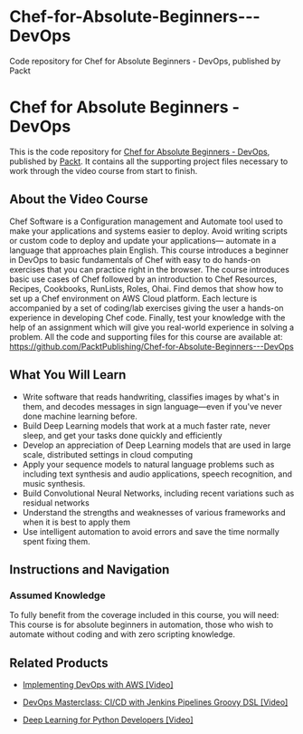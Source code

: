 # Chef-for-Absolute-Beginners---DevOps
Code repository for Chef for Absolute Beginners - DevOps, published by Packt
# Chef for Absolute Beginners - DevOps
This is the code repository for [Chef for Absolute Beginners - DevOps](https://www.packtpub.com/big-data-and-business-intelligence/deep-learning-python-developers-video?utm_source=github&utm_medium=repository&utm_campaign=9781788993883), published by [Packt](https://www.packtpub.com/?utm_source=github). It contains all the supporting project files necessary to work through the video course from start to finish.
## About the Video Course
Chef Software is a Configuration management and Automate tool used to make your applications and systems easier to deploy. Avoid writing scripts or custom code to deploy and update your applications— automate in a language that approaches plain English.
This course introduces a beginner in DevOps to basic fundamentals of Chef with easy to do hands-on exercises that you can practice right in the browser. The course introduces basic use cases of Chef followed by an introduction to Chef Resources, Recipes, Cookbooks, RunLists, Roles, Ohai. Find demos that show how to set up a Chef environment on AWS Cloud platform. Each lecture is accompanied by a set of coding/lab exercises giving the user a hands-on experience in developing Chef code. Finally, test your knowledge with the help of an assignment which will give you real-world experience in solving a problem.
All the code and supporting files for this course are available at: https://github.com/PacktPublishing/Chef-for-Absolute-Beginners---DevOps

<H2>What You Will Learn</H2>
<DIV class=book-info-will-learn-text>
<UL>
<LI>Write software that reads handwriting, classifies images by what's in them, and decodes messages in sign language—even if you've never done machine learning before. 
<LI>Build Deep Learning models that work at a much faster rate, never sleep, and get your tasks done quickly and efficiently 
<LI>Develop an appreciation of Deep Learning models that are used in large scale<SPAN style="BACKGROUND-COLOR: transparent">, distributed settings in cloud computing</SPAN> 
<LI>Apply your sequence models to natural language problems such as including text synthesis and audio applications, speech recognition, and music synthesis.&nbsp; 
<LI>Build Convolutional Neural Networks, including recent variations such as residual networks 
<LI>Understand the strengths and weaknesses of various frameworks and when it is best to apply them 
<LI>Use intelligent automation to avoid errors and save the time normally spent fixing them. </LI></UL></DIV>

## Instructions and Navigation
### Assumed Knowledge
To fully benefit from the coverage included in this course, you will need:<br/>
This course is for absolute beginners in automation, those who wish to automate without coding and with zero scripting knowledge.

## Related Products
* [Implementing DevOps with AWS [Video]](https://www.packtpub.com/big-data-and-business-intelligence/deep-learning-python-developers-video?utm_source=github&utm_medium=repository&utm_campaign=9781788993883)

* [DevOps Masterclass: CI/CD with Jenkins Pipelines Groovy DSL [Video]](https://www.packtpub.com/big-data-and-business-intelligence/deep-learning-python-developers-video?utm_source=github&utm_medium=repository&utm_campaign=9781788993883)

* [Deep Learning for Python Developers [Video]](https://www.packtpub.com/big-data-and-business-intelligence/deep-learning-python-developers-video?utm_source=github&utm_medium=repository&utm_campaign=9781788993883)


